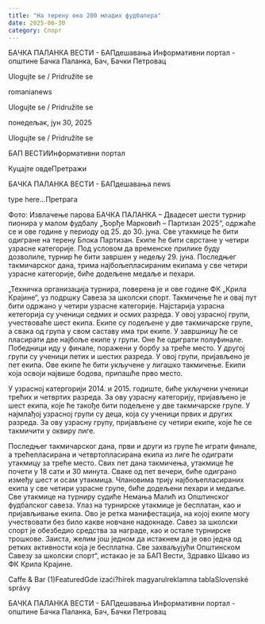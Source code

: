 ```yaml
---
title: "На терену око 200 младих фудбалера"
date: 2025-06-30
category: Спорт
---
```


БАЧКА ПАЛАНКА ВЕСТИ - БАПдешавања Информативни портал - општине Бачка Паланка, Бач, Бачки Петровац

Ulogujte se / Pridružite se

romanianews

Ulogujte se / Pridružite se

понедељак, јун 30, 2025

Ulogujte se / Pridružite se

БАП ВЕСТИИнформативни портал

Куцајте овдеПретражи

БАЧКА ПАЛАНКА ВЕСТИ - БАПдешавања news

type here...Претрага

Фото: Извлачење парова
            БАЧКА ПАЛАНКА – Двадесет шести турнир пионира у малом фудбалу „Ђорђе Марковић – Партизан 2025“, одржаће се и ове године у периоду од 25. до 30. јуна. Све утакмице ће бити одигране на терену Блока Партизан. Екипе ће бити сврстане у четири узрасне категорије. Под условом да временске прилике буду дозволиле, турнир ће бити завршен у недељу 29. јуна. Последњег такмичарског дана, трима најбољепласираним екипама у све четири узрасне категорије, биће додељене медаље и пехари.

„Техничка организација турнира, поверена је и ове године ФК „Крила Крајине“, уз подршку Савеза за школски спорт. Такмичење ће и овај пут бити одржано у четири узрасне категорије. Најстарија узрасна кетегорија су ученици седмих и осмих разреда. У овој узрасној групи, учествоваће шест екипа. Екипе су подељене у две такмичарске групе, а свака од група у свом саставу има три екипе. У завршницу ће се пласирати две најбоље екипе у групи. Оне ће одиграти полуфинале. Победници иду у финале, поражени у борбу за треће место.
У другој групи су ученици петих и шестих разреда. У овој групи, пријављено је пет екипа. Ове екипе ће бити укључене у лигашко такмичење. Екипи која освоји највише бодова, припашће прво место.


У узрасној катергорији 2014. и 2015. годиште, биће укључени ученици трећих и четвртих разреда. За ову узрасну категорију, пријављено је шест екипа, које ће такође бити подељене у две такмичарске групе. У најмлађој узрасној групи су деца, која су ученици првих и других разреда. За ову узрасну групу, пријављене су четири екипе, које ће се такмичити у оквиру лиге.


Последњег такмичарског дана, први и други из групе ће играти финале, а трећепласирана и четвртопласирана екипа из лиге ће одиграти утакмицу за треће место. Свих пет дана такмичења, утакмице ће почети у 18 сати и 30 минута. Сваке од пет вечери, биће одиграно између шест и осам утакмица. Члановима трију најбољепласираних екипа у све четири узрасне групе, биће додељени пехари и медаље. Све утакмице на турниру судиће Немања Малић из Општинског фудбалског савеза.
Улаз на турнирске утакмице је бесплатан, као и пријављивање екипа. Ово је ретка манифестација, на којој екипе могу учествовати без било какве новчане надокнаде. Савез за школски спорт је обезбедио средства за награде, као и остале турнирске трошкове. Заиста, желим још једном да истакнем да је ово једна од ретких активности која је бесплатна. Све захваљујући Општинском Савезу за школски спорт“, истакао је за БАП Вести, Здравко Шкаво из ФК Крила Крајине.

Caffe & Bar (1)FeaturedGde izaći?hírek magyarulreklamna tablaSlovenské správy

БАЧКА ПАЛАНКА ВЕСТИ - БАПдешавања Информативни портал - општине Бачка Паланка, Бач, Бачки Петровац
